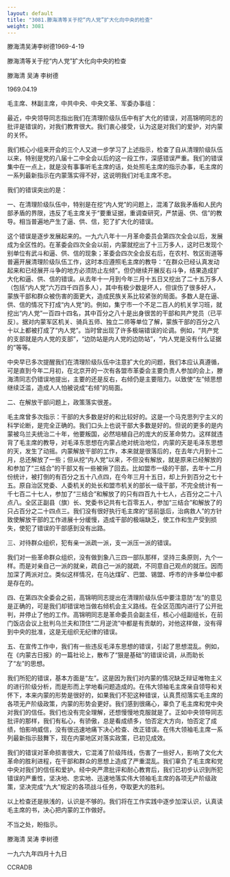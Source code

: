 ```yaml
---
layout: default
title: "3081.滕海清等关于挖“内人党”扩大化向中央的检查"
weight: 3081
---
```


滕海清吴涛李树德1969-4-19

滕海清等关于挖“内人党”扩大化向中央的检查

滕海清 吴涛 李树德

1969.04.19

毛主席、林副主席，中共中央、中央文革、军委办事组：

最近，中央领导同志指出我们在清理阶级队伍中有扩大化的错误，对高锦明同志的批评是错误的，对我们教育很大。我们衷心接受，认为这是对我们的爱护，对内蒙的关怀。

我们核心小组来开会的三个人又进一步学习了上述指示，检查了自从清理阶级队伍以来，特别是党的八届十二中全会以后的这一段工作，深感错误严重。我们的错误集中在一点上，就是没有事事听毛主席的话，处处照毛主席的指示办事，毛主席的一系列最新指示在内蒙落实得不好，这说明我们对毛主席不忠。

我们的错误突出的是：

一、在清理阶级队伍中，特别是在挖“内人党”的问题上，混淆了敌我矛盾和人民内部矛盾的界限，违反了毛主席关于“要重证据，重调查研究，严禁逼、供、信”的教导。相当普遍地产生了逼、供、信，犯了扩大化的错误。

这个错误是逐步发展起来的。一九六八年十一月革命委员会第四次全会以后，发展成为全区性的。在革委会四次全会以前，内蒙就挖出了十三万多人，这时已发现个别单位有武斗和逼、供、信的现象；革委会四次全会反右后，在农村、牧区街道等普遍开展清理阶级队伍工作，这时本应遵照毛主席的教导：“在群众已经认真发动起来和已经展开斗争的地方必须防止左倾”。但仍继续开展反右斗争，结果造成扩大化和逼、供、信的错误。从去年十一月到今年三月十五日又挖出了二十五万多人（包括“内人党”六万四千四百多人），其中有极少数是坏人，但误伤了很多好人，蒙族干部和群众被伤害的面更大，造成民族关系比较紧张的局面。多数人是在逼、供、信的情况下打成“内人党”的。例如，集宁市一个不足二百人的机关学习班，就挖出“内人党”一百四十四名，其中百分之八十是出身很苦的干部和共产党员（已平反）。据对内蒙军区机关、骑兵五师、独立二师等单位了解，蒙族干部的百分之八十以上都被打成了“内人党”。当时曾出现了许多极端错误的论调。例如，“共产党的支部就是内人党的支部”，“边防站是内人党的边防站”，“内人党是没有什么证据的”等等。

中央早已多次提醒我们在清理阶级队伍中注意扩大化的问题，我们本应认真遵循，可是直到今年二月初，在北京开的一次有各盟市革委会主要负责人参加的会上，滕海清同志仍错误地提出，主要的还是反右，右倾仍是主要阻力。以致使“左”倾思想继续泛滥，造成人人怕被说成“右倾”的局面。

二、在解放干部问题上，政策落实很差。

毛主席曾多次指示：干部的大多数是好的和比较好的。这是一个马克思列宁主义的科学论断，是完全正确的。我们口头上也说干部大多数是好的。但说的更多的是内蒙被乌兰夫统治二十年，他要叛国，必然培植自己的庞大的反革命势力。这样就违背了毛主席的教导，对毛泽东思想在内蒙占绝对统治地位，内蒙的天是毛泽东思想的天，发生了动摇。内蒙解放干部的工作，本来就是很落后的，在去年六月到十二月，总还解放了一些；但从挖“内人党”以来，不但没有解放，就是原来已经解放的和参加了“三结合”的干部又有一些被揪了回去。比如盟市一级的干部，去年十二月份统计，被打倒的有百分之五十八点四，在今年三月十五日，却上升到百分之七十五。原自治区党委、人委机关的处长和盟市机关的部长一级干部，不完全统计有一千七百二十七人，参加了“三结合”和解放了的只有四百九十七人，占百分之二十八点八。全区正副县（旗）长、党委书记共有七百零五人，参加“三结合”和解放了的只占百分之二十四点三。我们没有很好执行毛主席的“惩前毖后，治病救人”的方针致使解放干部的工作进展十分缓慢，造成干部的极端缺乏，使工作和生产受到损失，使犯了错误的干部感到没有出路。

三、对待群众组织，犯有亲一派疏一派，支一派压一派的错误。

我们对一些革命群众组织，没有做到象八三四一部队那样，坚持三条原则，九个一样。而是对亲自己一派的就亲，疏自己一派的就疏，不同意自己观点的就压。因而加深了两派对立。类似这样情况，在乌达煤矿、巴盟、锡盟、呼市的许多单位中都是存在的。

四、在第四次全委会之前，高锦明同志提出在清理阶级队伍中要注意防“左”的意见是正确的，可是我们却错误地当做右倾机会主义路线。在全区范围内进行了公开批判，并停止了他的工作。高锦明同志是革命委员会副主任，核心小组副组长，在前门饭店会议上批判乌兰夫和顶住“二月逆流”中都是有贡献的，对他这样做，没有得到中央的批准，这是无组织无纪律的错误。

五、在宣传工作中，我们有一些违反毛泽东思想的错误，引起了思想混乱。例如，在《内蒙古日报》的一篇社论上，散布了“狠是基础”的错误论调，从而助长了“左”的思想。

我们所犯的错误，基本方面是“左”。这是因为我们对内蒙的情况缺乏辩证唯物主义的进行阶级分析，而是形而上学地看问题造成的。在伟大领袖毛主席亲自领导和关怀下，本来内蒙的形势是很好的，如果我们不犯这种错误，认真贯彻落实毛主席的各项无产阶级政策，内蒙的形势会更好。我们感到很痛心，辜负了毛主席和党中央对我们的信任。我们也没有完全理解，还想慢慢地克服就是了。正如中央领导同志批评的那样，我们有私心，有骄傲，总是看成绩多，怕否定大方向，怕否定了成绩，怕影响威信，没有很迅速地痛下决心检查、改正错误。在伟大领袖毛主席一系列最新指示鼓舞下，现在内蒙地区对落实政策，已初见成效。

我们的错误对革命损害很大，它混淆了阶级阵线，伤害了一些好人，影响了文化大革命的胜利进程，在干部和群众的思想上造成了严重混乱。我们辜负了毛主席和党中央对我们的信任和爱护。经中央严肃批评和耐心教育后，我们已初步认识到所犯错误的严重性，坚决地、忠实地、迅速地落实伟大领袖毛主席的各项无产阶级政策，坚决完成“九大”规定的各项战斗任务，夺取更大的胜利。

以上检查还是肤浅的，认识是不够的。我们将在工作实践中逐步加深认识，认真读毛主席的书，决心把内蒙的工作做好。

不当之处，盼指示。

滕海清  吴涛  李树德

一九六九年四月十九日

CCRADB

